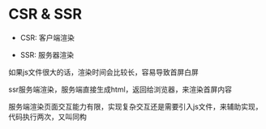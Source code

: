 # CSR & SSR

- CSR: 客户端渲染

- SSR: 服务器渲染

如果js文件很大的话，渲染时间会比较长，容易导致首屏白屏

ssr服务端渲染，服务端直接生成html，返回给浏览器，来渲染首屏内容

服务端渲染页面交互能力有限，实现复杂交互还是需要引入js文件，来辅助实现，代码执行两次，又叫同构



